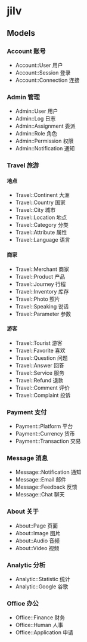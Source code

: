 # jilv

## Models

### Account 账号

- Account::User 用户
- Account::Session 登录
- Account::Connection 连接

### Admin 管理

- Admin::User 用户
- Admin::Log 日志
- Admin::Assignment 委派
- Admin::Role 角色
- Admin::Permission 权限
- Admin::Notification 通知

### Travel 旅游

#### 地点

- Travel::Continent 大洲
- Travel::Country 国家
- Travel::City 城市
- Travel::Location 地点
- Travel::Category 分类
- Travel::Attribute 属性
- Travel::Language 语言

#### 商家

- Travel::Merchant 商家
- Travel::Product 产品
- Travel::Journey 行程
- Travel::Inventory 库存
- Travel::Photo 照片
- Travel::Speaking 说话
- Travel::Parameter 参数

#### 游客

- Travel::Tourist 游客
- Travel::Favorite 喜欢
- Travel::Question 问题
- Travel::Answer 回答
- Travel::Service 服务
- Travel::Refund 退款
- Travel::Comment 评价
- Travel::Complaint 投诉

### Payment 支付

- Payment::Platform 平台
- Payment::Currency 货币
- Payment::Transaction 交易

### Message 消息

- Message::Notification 通知
- Message::Email 邮件
- Message::Feedback 反馈
- Message::Chat 聊天

### About 关于

- About::Page 页面
- About::Image 图片
- About::Audio 音频
- About::Video 视频

### Analytic 分析

- Analytic::Statistic 统计
- Analytic::Google 谷歌

### Office 办公

- Office::Finance 财务
- Office::Human 人事
- Office::Application 申请
